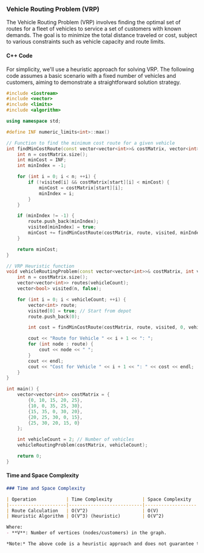 ### Vehicle Routing Problem (VRP)

The Vehicle Routing Problem (VRP) involves finding the optimal set of routes for a fleet of vehicles to service a set of customers with known demands. The goal is to minimize the total distance traveled or cost, subject to various constraints such as vehicle capacity and route limits.

#### C++ Code

For simplicity, we'll use a heuristic approach for solving VRP. The following code assumes a basic scenario with a fixed number of vehicles and customers, aiming to demonstrate a straightforward solution strategy.

```cpp
#include <iostream>
#include <vector>
#include <limits>
#include <algorithm>

using namespace std;

#define INF numeric_limits<int>::max()

// Function to find the minimum cost route for a given vehicle
int findMinCostRoute(const vector<vector<int>>& costMatrix, vector<int>& route, vector<bool>& visited, int start, int vehicleCount) {
    int n = costMatrix.size();
    int minCost = INF;
    int minIndex = -1;

    for (int i = 0; i < n; ++i) {
        if (!visited[i] && costMatrix[start][i] < minCost) {
            minCost = costMatrix[start][i];
            minIndex = i;
        }
    }

    if (minIndex != -1) {
        route.push_back(minIndex);
        visited[minIndex] = true;
        minCost += findMinCostRoute(costMatrix, route, visited, minIndex, vehicleCount);
    }

    return minCost;
}

// VRP Heuristic function
void vehicleRoutingProblem(const vector<vector<int>>& costMatrix, int vehicleCount) {
    int n = costMatrix.size();
    vector<vector<int>> routes(vehicleCount);
    vector<bool> visited(n, false);

    for (int i = 0; i < vehicleCount; ++i) {
        vector<int> route;
        visited[0] = true; // Start from depot
        route.push_back(0);

        int cost = findMinCostRoute(costMatrix, route, visited, 0, vehicleCount);

        cout << "Route for Vehicle " << i + 1 << ": ";
        for (int node : route) {
            cout << node << " ";
        }
        cout << endl;
        cout << "Cost for Vehicle " << i + 1 << ": " << cost << endl;
    }
}

int main() {
    vector<vector<int>> costMatrix = {
        {0, 10, 15, 20, 25},
        {10, 0, 35, 25, 30},
        {15, 35, 0, 30, 20},
        {20, 25, 30, 0, 15},
        {25, 30, 20, 15, 0}
    };

    int vehicleCount = 2; // Number of vehicles
    vehicleRoutingProblem(costMatrix, vehicleCount);

    return 0;
}
```

#### Time and Space Complexity

```markdown
### Time and Space Complexity

| Operation           | Time Complexity           | Space Complexity  |
|---------------------|---------------------------|-------------------|
| Route Calculation   | O(V^2)                    | O(V)              |
| Heuristic Algorithm | O(V^3) (heuristic)        | O(V^2)            |

Where:
- **V**: Number of vertices (nodes/customers) in the graph.

*Note:* The above code is a heuristic approach and does not guarantee the optimal solution. More advanced algorithms like Integer Linear Programming (ILP) or metaheuristic approaches (e.g., Genetic Algorithms, Simulated Annealing) can be used for more accurate results.
```

